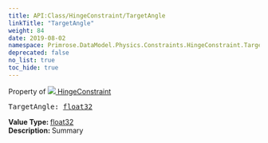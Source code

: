 ```yaml
---
title: API:Class/HingeConstraint/TargetAngle
linkTitle: "TargetAngle"
weight: 84
date: 2019-08-02
namespace: Primrose.DataModel.Physics.Constraints.HingeConstraint.TargetAngle
deprecated: false
no_list: true
toc_hide: true
---
```

Property of <a href="/docs/api-reference/Class/HingeConstraint"><img src="/icons/silk/axle.png"/>&nbsp;HingeConstraint</a>
<pre class="method-declaration">
TargetAngle: <a class="type" href="/docs/api-reference/System/Primitives#single">float32</a></pre>
<b>Value Type: </b>
<a class="type" href="/docs/api-reference/System/Primitives#single">float32</a>
<br/>
<b>Description: </b>
Summary

